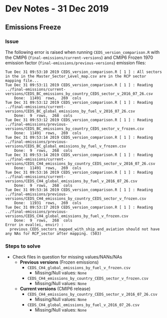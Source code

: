 # Dev Notes - 31 Dec 2019

## Emissions Freeze

### Issue
The following error is raised when running `CEDS_version_comparison.R` with the CMIP6 (`final-emissions/current-versions`) and CMIP6 Frozen 1970 emission factor (`final-emissions/previous-versions`) emission files:
```
Tue Dec 31 09:53:10 2019 CEDS_version_comparison.R [ 1 ] : All sectors in the in the Master_Sector_Level_map.csv are in the RCP sector mapping file...
Tue Dec 31 09:53:11 2019 CEDS_version_comparison.R [ 1 ] : Reading ../final-emissions/current-versions/CEDS_BC_emissions_by_country_CEDS_sector_v_2016_07_26.csv 
    Done:  11491  rows,  269  cols
Tue Dec 31 09:53:12 2019 CEDS_version_comparison.R [ 1 ] : Reading ../final-emissions/current-versions/CEDS_BC_global_emissions_by_fuel_v_2016_07_26.csv 
    Done:  9  rows,  268  cols
Tue Dec 31 09:53:12 2019 CEDS_version_comparison.R [ 1 ] : Reading ../final-emissions/previous-versions/CEDS_BC_emissions_by_country_CEDS_sector_v_frozen.csv 
    Done:  11491  rows,  269  cols
Tue Dec 31 09:53:14 2019 CEDS_version_comparison.R [ 1 ] : Reading ../final-emissions/previous-versions/CEDS_BC_global_emissions_by_fuel_v_frozen.csv 
    Done:  9  rows,  268  cols
Tue Dec 31 09:53:14 2019 CEDS_version_comparison.R [ 1 ] : Reading ../final-emissions/current-versions/CEDS_CH4_emissions_by_country_CEDS_sector_v_2016_07_26.csv 
    Done:  11491  rows,  269  cols
Tue Dec 31 09:53:16 2019 CEDS_version_comparison.R [ 1 ] : Reading ../final-emissions/current-versions/CEDS_CH4_global_emissions_by_fuel_v_2016_07_26.csv 
    Done:  9  rows,  268  cols
Tue Dec 31 09:53:16 2019 CEDS_version_comparison.R [ 1 ] : Reading ../final-emissions/previous-versions/CEDS_CH4_emissions_by_country_CEDS_sector_v_frozen.csv 
    Done:  11931  rows,  269  cols
Tue Dec 31 09:53:17 2019 CEDS_version_comparison.R [ 1 ] : Reading ../final-emissions/previous-versions/CEDS_CH4_global_emissions_by_fuel_v_frozen.csv 
    Done:  9  rows,  268  cols
Error in eval(ei, envir) : 
  previous_CEDS_sectors_mapped_with_ship_and_aviation should not have any NAs for RCP_sector after mapping. (503)
```

### Steps to solve
* Check files in question for missing values/NANs/NAs
  * **Previous versions** (Frozen emissions)
    * `CEDS_CH4_global_emissions_by_fuel_v_frozen.csv`
      * Missing/Null values: `None`
    * `CEDS_CH4_emissions_by_country_CEDS_sector_v_frozen.csv`
      * Missing/Null values: `None` 
  * **Current versions** (CMIP6 release)
    * `CEDS_CH4_emissions_by_country_CEDS_sector_v_2016_07_26.csv`
      * Missing/Null values: `None` 
    * `CEDS_CH4_global_emissions_by_fuel_v_2016_07_26.csv`
      * Missing/Null values: `None` 

